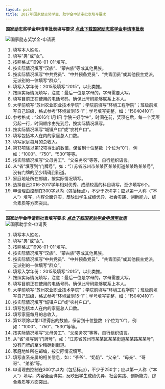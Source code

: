 ```yaml
---
layout: post
title: 2017年国家励志奖学金、助学金申请审批表填写要求
---
```


**国家励志奖学金申请审批表填写要求**
[**点此下载国家励志奖学金申请审批表**](https://share.weiyun.com/5XHusq0)

<!--more-->

![国家励志奖学金-申请表](https://raw.githubusercontent.com/zhenyangleo/zhenyangleo.github.io/master/post-image/20170918-%E5%9B%BD%E5%AE%B6%E5%8A%B1%E5%BF%97%E5%A5%96%E5%AD%A6%E9%87%91-%E7%94%B3%E8%AF%B7%E8%A1%A8.jpg)
1. 填写本人姓名。
2. 填写“男”或“女”。
3. 按照格式“1998-01-01”填写。
4. 按实际情况填写“汉族”、“蒙古族”等或其他民族。
5. 按实际情况填写“中共党员”、“中共预备党员”、“共青团员”或其他民主党派，无派别的一律填写“群众”。
6. 填写入学年份：2015级填写“2015”，以此类推。
7. 按照实际情况填写，注意：最后一位是字母的，字母需要大写。
8. 填写目前正在使用的电话号码，确保此号码能够联系上本人。
9. 大学前填写“苏州农业职业技术学院”；学院前填写“环境工程学院”；班级前填写自己班级，格式参考“环境监测15-1”；学号填写完整，如：“150404101”。
10. 参考格式：“2016年1月1日 学院三好学生”，时间在前，奖项在后，每一个奖项另起一行，时间顺序由先到后，按实际情况填写。
11. 按实际情况填写“城镇户口”或“农村户口”。
12. 填写包括本人在内的家庭总人口数。
13. 填写家庭每月的总收入。
14. 第13项除以第12项得出的数值，保留到十位整数（个位为“0”），例如：“1000”、“750”、“530”等等。
15. 按实际情况填写“父母务工”、“父亲务农”等等，自行组织语言。
16. 从“省”填写到“门牌号”，如：“江苏省苏州市某某区某某街道某某路某某号”，没有门牌的至少精确到街道。
17. 家庭地址所在邮编，按实际情况填写。
18. 选择自己2016-2017学年相对优秀、成绩较高的科目填写，至少填写6个。
19. 申请理由控制在300字以内（包括标点），不少于250字；应以第一人称（“本人”）填写，内容全面详实，反映出学生成绩优异、社会实践、创新能力、综合素质等方面突出。


---
**国家助学金申请审批表填写要求**
[***点此下载国家助学金申请审批表***](https://share.weiyun.com/5EV4gVZ)
![国家助学金-申请表](https://raw.githubusercontent.com/zhenyangleo/zhenyangleo.github.io/master/post-image/20170918-%E5%9B%BD%E5%AE%B6%E5%8A%A9%E5%AD%A6%E9%87%91-%E7%94%B3%E8%AF%B7%E8%A1%A8.jpg)
1. 填写本人姓名。
2. 填写“男”或“女”。
3. 按照格式“1998-01-01”填写。
4. 按实际情况填写“汉族”、“蒙古族”等或其他民族。
5. 按实际情况填写“中共党员”、“中共预备党员”、“共青团员”或其他民主党派，无派别的一律填写“群众”。
6. 填写入学年份：2015级填写“2015”，以此类推。
7. 按照实际情况填写，注意：最后一位是字母的，字母需要大写。
8. 填写目前正在使用的电话号码，确保此号码能够联系上本人。
9. 大学前填写“苏州农业职业技术学院”；学院前填写“环境工程学院”；班级前填写自己班级，格式参考“环境监测15-1”；学号填写完整，如：“150404101”。
10. 按实际情况填写“城镇户口”或“农村户口”。
11. 填写包括本人在内的家庭总人口数。
12. 填写家庭每月的总收入。
13. 第12项除以第11项得出的数值，保留到十位整数（个位为“0”），例如：“1000”、“750”、“530”等等。
14. 按实际情况填写“父母务工”、“父亲务农”等等，自行组织语言。
15. 从“省”填写到“门牌号”，如：“江苏省苏州市某某区某某街道某某路某某号”，没有门牌的至少精确到街道。
16. 家庭地址所在邮编，按实际情况填写。
17. 填写直系亲属的相关信息，如：“爷爷”、“奶奶”、“父亲”、“母亲”、“哥哥”、“弟弟”等。
18. 申请理由控制在300字以内（包括标点），不少于250字；应以第一人称（“本人”）填写，内容全面详实，反映出学生成绩优异、社会实践、创新能力、综合素质等方面突出。
